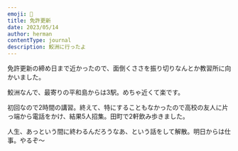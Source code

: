 ```yaml
---
emoji: 🚙
title: 免許更新
date: 2023/05/14
author: herman
contentType: journal
description: 鮫洲に行ったよ
---
```

免許更新の締め日まで近かったので、面倒くささを振り切りなんとか教習所に向かいました。

鮫洲なんで、最寄りの平和島からは3駅。めちゃ近くて楽です。

初回なので2時間の講習。終えて、特にすることもなかったので高校の友人に片っ端から電話をかけ、結果5人招集。田町で2軒飲み歩きました。

人生、あっという間に終わるんだろうなあ、という話をして解散。明日からは仕事。やるぞ～
